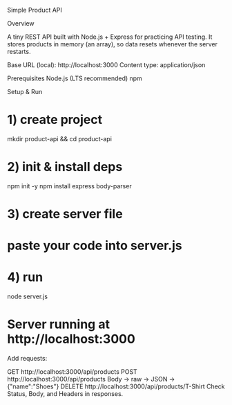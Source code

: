 Simple Product API

Overview

A tiny REST API built with Node.js + Express for practicing API testing.
It stores products in memory (an array), so data resets whenever the server restarts.

Base URL (local): http://localhost:3000
Content type: application/json

Prerequisites
Node.js (LTS recommended)
npm

Setup & Run
# 1) create project
mkdir product-api && cd product-api

# 2) init & install deps
npm init -y
npm install express body-parser

# 3) create server file
# paste your code into server.js
# 4) run
node server.js
# Server running at http://localhost:3000

Add requests:

GET http://localhost:3000/api/products
POST http://localhost:3000/api/products
Body → raw → JSON → {"name":"Shoes"}
DELETE http://localhost:3000/api/products/T-Shirt
Check Status, Body, and Headers in responses.